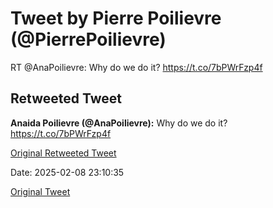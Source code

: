 # Tweet by Pierre Poilievre (@PierrePoilievre)

RT @AnaPoilievre: Why do we do it? https://t.co/7bPWrFzp4f

## Retweeted Tweet

**Anaida Poilievre (@AnaPoilievre):** Why do we do it? https://t.co/7bPWrFzp4f

[Original Retweeted Tweet](https://x.com/AnaPoilievre/status/1888339452797317346)

Date: 2025-02-08 23:10:35

[Original Tweet](https://x.com/PierrePoilievre/status/1888364835487863102)
